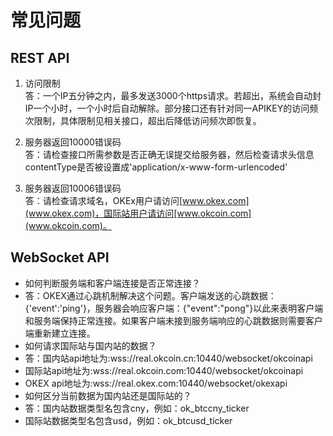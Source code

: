 # 常见问题    

## REST API

1. 访问限制     
答：一个IP五分钟之内，最多发送3000个https请求。若超出，系统会自动封IP一个小时，一个小时后自动解除。部分接口还有针对同一APIKEY的访问频次限制，具体限制见相关接口，超出后降低访问频次即恢复。       

2. 服务器返回10000错误码    
答：请检查接口所需参数是否正确无误提交给服务器，然后检查请求头信息contentType是否被设置成'application/x-www-form-urlencoded'

3. 服务器返回10006错误码    
答：请检查请求域名，OKEx用户请访问[www.okex.com](www.okex.com)，国际站用户请访问[www.okcoin.com](www.okcoin.com)。      
    
## WebSocket API    

- 如何判断服务端和客户端连接是否正常连接？
- 答：OKEX通过心跳机制解决这个问题。客户端发送的心跳数据：{'event':'ping'}，服务器会响应客户端：{"event":"pong"}以此来表明客户端和服务端保持正常连接。如果客户端未接到服务端响应的心跳数据则需要客户端重新建立连接。
- 如何请求国际站与国内站的数据？
- 答：国内站api地址为:wss://real.okcoin.cn:10440/websocket/okcoinapi 
- 国际站api地址为:wss://real.okcoin.com:10440/websocket/okcoinapi
- OKEX api地址为:wss://real.okex.com:10440/websocket/okexapi
- 如何区分当前数据为国内站还是国际站的？
- 答：国内站数据类型名包含cny，例如：ok_btccny_ticker
- 国际站数据类型名包含usd，例如：ok_btcusd_ticker
